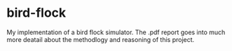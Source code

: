# bird-flock
My implementation of a bird flock simulator. The .pdf report goes into much more deatail about the methodlogy and reasoning of this project.
